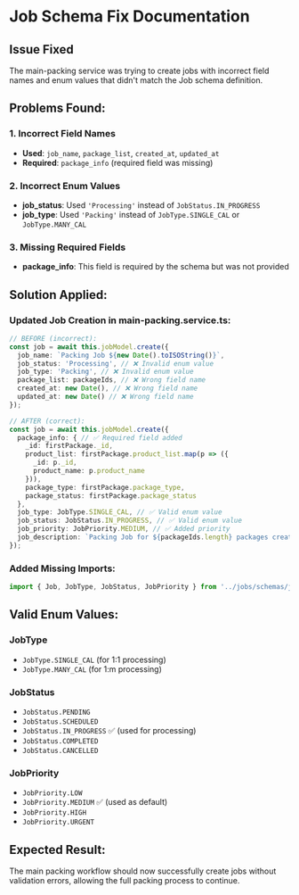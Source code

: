 # Job Schema Fix Documentation

## Issue Fixed
The main-packing service was trying to create jobs with incorrect field names and enum values that didn't match the Job schema definition.

## Problems Found:

### 1. Incorrect Field Names
- **Used**: `job_name`, `package_list`, `created_at`, `updated_at`
- **Required**: `package_info` (required field was missing)

### 2. Incorrect Enum Values
- **job_status**: Used `'Processing'` instead of `JobStatus.IN_PROGRESS`
- **job_type**: Used `'Packing'` instead of `JobType.SINGLE_CAL` or `JobType.MANY_CAL`

### 3. Missing Required Fields
- **package_info**: This field is required by the schema but was not provided

## Solution Applied:

### Updated Job Creation in main-packing.service.ts:

```typescript
// BEFORE (incorrect):
const job = await this.jobModel.create({
  job_name: `Packing Job ${new Date().toISOString()}`,
  job_status: 'Processing', // ❌ Invalid enum value
  job_type: 'Packing', // ❌ Invalid enum value  
  package_list: packageIds, // ❌ Wrong field name
  created_at: new Date(), // ❌ Wrong field name
  updated_at: new Date() // ❌ Wrong field name
});

// AFTER (correct):
const job = await this.jobModel.create({
  package_info: { // ✅ Required field added
    _id: firstPackage._id,
    product_list: firstPackage.product_list.map(p => ({
      _id: p._id,
      product_name: p.product_name
    })),
    package_type: firstPackage.package_type,
    package_status: firstPackage.package_status
  },
  job_type: JobType.SINGLE_CAL, // ✅ Valid enum value
  job_status: JobStatus.IN_PROGRESS, // ✅ Valid enum value
  job_priority: JobPriority.MEDIUM, // ✅ Added priority
  job_description: `Packing Job for ${packageIds.length} packages created on ${new Date().toISOString()}`
});
```

### Added Missing Imports:
```typescript
import { Job, JobType, JobStatus, JobPriority } from '../jobs/schemas/job.schema';
```

## Valid Enum Values:

### JobType
- `JobType.SINGLE_CAL` (for 1:1 processing)
- `JobType.MANY_CAL` (for 1:m processing)

### JobStatus  
- `JobStatus.PENDING`
- `JobStatus.SCHEDULED`
- `JobStatus.IN_PROGRESS` ✅ (used for processing)
- `JobStatus.COMPLETED`
- `JobStatus.CANCELLED`

### JobPriority
- `JobPriority.LOW`
- `JobPriority.MEDIUM` ✅ (used as default)
- `JobPriority.HIGH`
- `JobPriority.URGENT`

## Expected Result:
The main packing workflow should now successfully create jobs without validation errors, allowing the full packing process to continue.
